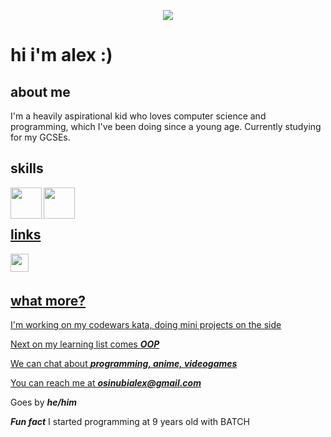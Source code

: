 <p align="center">
  <img src="https://camo.githubusercontent.com/abce3566044253c8761400d8537568f8d3c6aa4835b2b52b3a50630377181d70/68747470733a2f2f692e696d6775722e636f6d2f6c6b65714d71732e676966" />
</p>


# hi i'm alex :)


## about me
I'm a heavily aspirational kid who loves computer science and programming, which I've been doing since a young age. Currently studying for my GCSEs. 


## skills
<a href="https://github.com/dragonbough/python"><img align="left" width="50" height="50" src="https://github.com/dragonbough/dragonbough/assets/99271006/54f52bd1-a843-46fe-8245-db2002a74a45">
<a href="https://github.com/dragonbough/c-sharp"><img align="left" width="50" height="50" src="https://github.com/dragonbough/dragonbough/assets/99271006/ee8cc16c-a638-4148-9a10-291859965e8f"> <br/> <br/>


## links
<a href="https://www.codewars.com/users/dragonbough"><img align="left" width="29" height="29" src="https://github.com/dragonbough/dragonbough/assets/99271006/f417a7e6-fbff-4b06-9776-d616b164ae30"> <br/> <br/>


## what more?
I'm working on my codewars kata, doing mini projects on the side 

Next on my learning list comes ***OOP***

We can chat about ***programming, anime, videogames***

You can reach me at ***osinubialex@gmail.com***

Goes by ***he/him***

***Fun fact*** I started programming at 9 years old with BATCH

